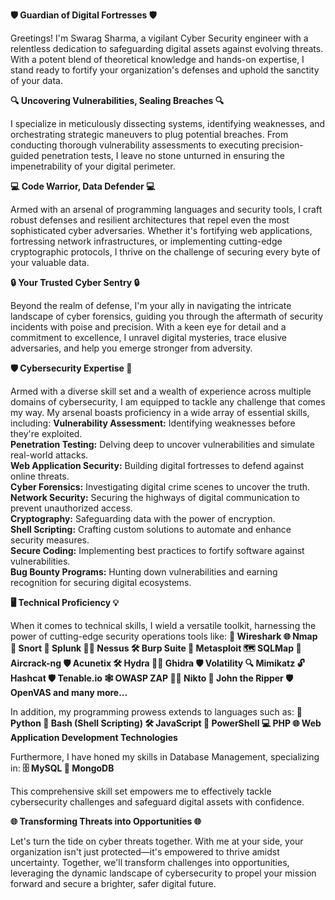 **🛡️ Guardian of Digital Fortresses 🛡️**

Greetings! I'm Swarag Sharma, a vigilant Cyber Security engineer with a relentless dedication to safeguarding digital assets against evolving threats. With a potent blend of theoretical knowledge and hands-on expertise, I stand ready to fortify your organization's defenses and uphold the sanctity of your data.

**🔍 Uncovering Vulnerabilities, Sealing Breaches 🔍**

I specialize in meticulously dissecting systems, identifying weaknesses, and orchestrating strategic maneuvers to plug potential breaches. From conducting thorough vulnerability assessments to executing precision-guided penetration tests, I leave no stone unturned in ensuring the impenetrability of your digital perimeter.

**💻 Code Warrior, Data Defender 💻**

Armed with an arsenal of programming languages and security tools, I craft robust defenses and resilient architectures that repel even the most sophisticated cyber adversaries. Whether it's fortifying web applications, fortressing network infrastructures, or implementing cutting-edge cryptographic protocols, I thrive on the challenge of securing every byte of your valuable data.

**🔒 Your Trusted Cyber Sentry 🔒**

Beyond the realm of defense, I'm your ally in navigating the intricate landscape of cyber forensics, guiding you through the aftermath of security incidents with poise and precision. With a keen eye for detail and a commitment to excellence, I unravel digital mysteries, trace elusive adversaries, and help you emerge stronger from adversity.

**🛡️ Cybersecurity Expertise 🚀**

Armed with a diverse skill set and a wealth of experience across multiple domains of cybersecurity, I am equipped to tackle any challenge that comes my way. My arsenal boasts proficiency in a wide array of essential skills, including:
**Vulnerability Assessment:** Identifying weaknesses before they're exploited.<br />                                                                                                                             **Penetration Testing:** Delving deep to uncover vulnerabilities and simulate real-world attacks.<br />                                                                                                              **Web Application Security:** Building digital fortresses to defend against online threats.<br />                                                                                                                    **Cyber Forensics:** Investigating digital crime scenes to uncover the truth.<br />                                                                                                                                **Network Security:** Securing the highways of digital communication to prevent unauthorized access.<br />                                                                                                  **Cryptography:** Safeguarding data with the power of encryption.<br />                                                                                                                                              **Shell Scripting:** Crafting custom solutions to automate and enhance security measures.<br />                                                                                                                    **Secure Coding:** Implementing best practices to fortify software against vulnerabilities.<br />                                                                                                                    **Bug Bounty Programs:** Hunting down vulnerabilities and earning recognition for securing digital ecosystems.<br />

**🖥️ Technical Proficiency 💡**

When it comes to technical skills, I wield a versatile toolkit, harnessing the power of cutting-edge security operations tools like:
**🎯 Wireshark
🌐 Nmap
🚨 Snort
💼 Splunk
🕵️‍♂️ Nessus
🛠️ Burp Suite
🔐 Metasploit
🗺️ SQLMap
🌊 Aircrack-ng
🛡️ Acunetix
🛠️ Hydra
🕵️‍♂️ Ghidra
🛡️ Volatility
🔍 Mimikatz
🔓 Hashcat
🛡️ Tenable.io
🕸️ OWASP ZAP
🕵️‍♂️ Nikto
🔑 John the Ripper
🛡️ OpenVAS 
and many more...**

In addition, my programming prowess extends to languages such as:
**🐍 Python
🐚 Bash (Shell Scripting)
🛠️ JavaScript
💼 PowerShell
💻 PHP
🌐 Web Application Development Technologies**

Furthermore, I have honed my skills in Database Management, specializing in:
**🗄️ MySQL
🍃 MongoDB**

This comprehensive skill set empowers me to effectively tackle cybersecurity challenges and safeguard digital assets with confidence.

**🌐 Transforming Threats into Opportunities 🌐**

Let's turn the tide on cyber threats together. With me at your side, your organization isn't just protected—it's empowered to thrive amidst uncertainty. Together, we'll transform challenges into opportunities, leveraging the dynamic landscape of cybersecurity to propel your mission forward and secure a brighter, safer digital future.
